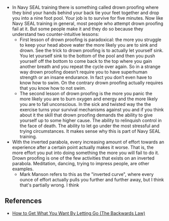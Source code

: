 * In Navy SEAL training there is something called drown proofing where they bind your hands behind your back tie your feet together and drop you into a nine foot pool. Your job is to survive for five minutes. Now like Navy SEAL training in general, most people who attempt drown proofing fail at it. But some people make it and they do so because they understand two counter-intuitive lessons:
	* First lesson of drown proofing is paradoxical: the more you struggle to keep your head above water the more likely you are to sink and drown. See the trick to drown proofing is to actually let yourself sink. You let yourself sink to the bottom of the pool and then you push yourself off the bottom to come back to the top where you gain another breath and you repeat the cycle over again. So in a strange way drown proofing doesn’t require you to have superhuman strength or an insane endurance. In fact you don’t even have to know how to swim. On the contrary drown proofing actually requires that you know how to not swim.
	* The second lesson of drown proofing is the more you panic the more likely you are to burn oxygen and energy and the more likely you are to fall unconscious. In the sick and twisted way the the exercise turns your survival mechanisms against you and if you think about it the skill that drown proofing demands the ability to give yourself up to some higher cause. The ability to relinquish control in the face of death. The ability to let go under the most stressful and trying circumstances. It makes sense why this is part of Navy SEAL training.
* With the inverted parabola, every increasing amount of effort towards an experience after a certain point actually makes it worse. That is, the more effort you put into doing something the more you will fail to do it. Drown proofing is one of the few activities that exists on an inverted parabola. Meditation, dancing, trying to impress people, are other examples.
	* Mark Manson refers to this as the "inverted curve", where every ounce of effort actually pulls you further and further away, but I think that's partially wrong. I think 

## References

* [How to Get What You Want By Letting Go (The Backwards Law)](https://www.youtube.com/watch?v=MF7RzKFMuT4)